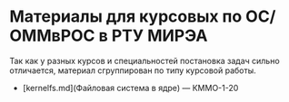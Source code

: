 # Материалы для курсовых по ОС/ОММвРОС в РТУ МИРЭА

Так как у разных курсов и специальностей постановка задач сильно отличается, материал сгруппирован по типу курсовой работы.

* [kernelfs.md](Файловая система в ядре) — КММО-1-20
